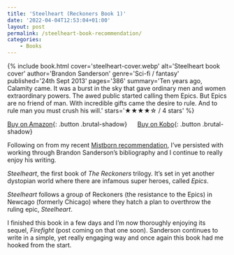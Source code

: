 ```yaml
---
title: 'Steelheart (Reckoners Book 1)'
date: '2022-04-04T12:53:04+01:00'
layout: post
permalink: /steelheart-book-recommendation/
categories:
    - Books
---
```

{% include book.html cover='steelheart-cover.webp' alt='Steelheart book cover' author='Brandon Sanderson' genre='Sci-fi / fantasy' published='24th Sept 2013' pages='386' summary='Ten years ago, Calamity came. It was a burst in the sky that gave ordinary men and women extraordinary powers. The awed public started calling them Epics. But Epics are no friend of man. With incredible gifts came the desire to rule. And to rule man you must crush his will.' stars='★★★★☆ / 4 stars' %}

[Buy on Amazon](https://amzn.to/3j4e7Du){: .button .brutal-shadow} &nbsp;&nbsp;&nbsp;&nbsp; [Buy on Kobo](https://www.kobo.com/gb/en/ebook/steelheart-3){: .button .brutal-shadow}

Following on from my recent [Mistborn recommendation](/the-mistborn-trilogy-book-recommendation/), I’ve persisted with working through Brandon Sanderson’s bibliography and I continue to really enjoy his writing.

*Steelheart*, the first book of *The Reckoners* trilogy. It’s set in yet another dystopian world where there are infamous super heroes, called *Epics*.

*Steelheart* follows a group of Reckoners (the resistance to the Epics) in Newcago (formerly Chicago) where they hatch a plan to overthrow the ruling epic, *Steelheart*.

I finished this book in a few days and I’m now thoroughly enjoying its sequel, *Firefight* (post coming on that one soon). Sanderson continues to write in a simple, yet really engaging way and once again this book had me hooked from the start.